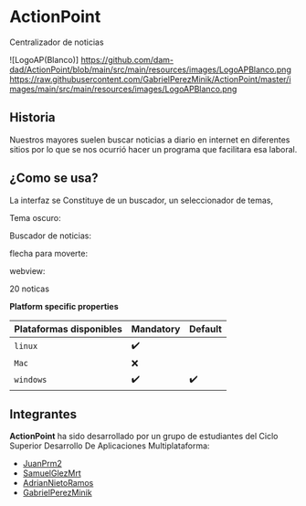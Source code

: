 # ActionPoint
Centralizador de noticias

![LogoAP(Blanco)] https://github.com/dam-dad/ActionPoint/blob/main/src/main/resources/images/LogoAPBlanco.png
https://raw.githubusercontent.com/GabrielPerezMinik/ActionPoint/master/images/main/src/main/resources/images/LogoAPBlanco.png

## Historia

Nuestros mayores suelen buscar noticias a diario en internet en diferentes sitios por lo que se nos ocurrió  hacer un programa que facilitara esa laboral.



## ¿Como se usa?



La interfaz se Constituye de un buscador, un seleccionador de temas, 



Tema oscuro:

Buscador de noticias:

flecha para moverte:

webview:

20 noticas



**Platform specific properties**

| Plataformas disponibles | Mandatory | Default |
| ----------------------- | --------- | ------- |
| `linux`                 | ✔️         |         |
| `Mac`                   | ❌         |         |
| `windows`               | ✔️         | ✔️       |

## Integrantes

**ActionPoint** ha sido desarrollado por un grupo de estudiantes del Ciclo Superior Desarrollo De Aplicaciones Multiplataforma:

- [JuanPrm2 ](https://github.com/JuanPrm2)
- [SamuelGlezMrt ](https://github.com/SamuelGlezMrt)
- [AdrianNietoRamos ](https://github.com/AdrianNietoRamos)
- [GabrielPerezMinik ](https://github.com/GabrielPerezMinik)
